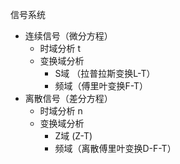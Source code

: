 信号系统
* 连续信号（微分方程）
	* 时域分析 t 
	* 变换域分析
		* S域 （拉普拉斯变换L-T）
		* 频域（傅里叶变换F-T）
* 离散信号（差分方程）
	* 时域分析 n
	* 变换域分析
		* Z域 (Z-T)
		* 频域（离散傅里叶变换D-F-T）
